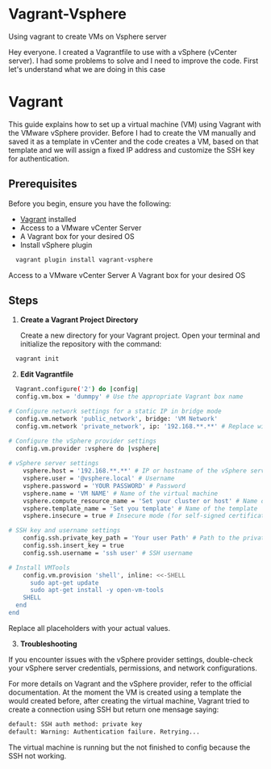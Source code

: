 # Vagrant-Vsphere
Using vagrant to create VMs on Vsphere server 

Hey everyone. I created a Vagrantfile to use with a vSphere (vCenter server). I had some problems to solve and I need to improve the code. First let's understand what we are doing in this case

# Vagrant
This guide explains how to set up a virtual machine (VM) using Vagrant with the VMware vSphere provider. Before I had to create the VM manually and saved it as a template in vCenter and the code creates a VM, based on that template and we will assign a fixed IP address and customize the SSH key for authentication.

## Prerequisites

Before you begin, ensure you have the following:

- [Vagrant](https://www.vagrantup.com/) installed
- Access to a VMware vCenter Server
- A Vagrant box for your desired OS
- Install vSphere plugin
```bash
  vagrant plugin install vagrant-vsphere
```
Access to a VMware vCenter Server
A Vagrant box for your desired OS

## Steps

1. **Create a Vagrant Project Directory**

   Create a new directory for your Vagrant project. Open your terminal and initialize the repository with the command:

```bash
  vagrant init
```

2. **Edit Vagrantfile**

```bash
  Vagrant.configure('2') do |config|
  config.vm.box = 'dummpy' # Use the appropriate Vagrant box name

# Configure network settings for a static IP in bridge mode
  config.vm.network 'public_network', bridge: 'VM Network'
  config.vm.network 'private_network', ip: '192.168.**.**' # Replace with your desired fixed IP

# Configure the vSphere provider settings
  config.vm.provider :vsphere do |vsphere|
    
# vSphere server settings
    vsphere.host = '192.168.**.**' # IP or hostname of the vSphere server
    vsphere.user = '@vsphere.local' # Username
    vsphere.password = 'YOUR PASSWORD' # Password
    vsphere.name = 'VM NAME' # Name of the virtual machine
    vsphere.compute_resource_name = 'Set your cluster or host' # Name of the vSphere cluster
    vsphere.template_name = 'Set you template' # Name of the template
    vsphere.insecure = true # Insecure mode (for self-signed certificates)

# SSH key and username settings
    config.ssh.private_key_path = 'Your user Path' # Path to the private key 
    config.ssh.insert_key = true
    config.ssh.username = 'ssh user' # SSH username

# Install VMTools
    config.vm.provision 'shell', inline: <<-SHELL
      sudo apt-get update
      sudo apt-get install -y open-vm-tools
    SHELL
  end
end
```
Replace all placeholders with your actual values.

3. **Troubleshooting**

If you encounter issues with the vSphere provider settings, double-check your vSphere server credentials, permissions, and network configurations.

For more details on Vagrant and the vSphere provider, refer to the official documentation.
At the moment the VM is created using a template the would created before, after creating the virtual machine, Vagrant tried to create a connection using SSH but return one mensage saying:

```bash
default: SSH auth method: private key 
default: Warning: Authentication failure. Retrying...
```
The virtual machine is running but the not finished to config because the SSH not working.